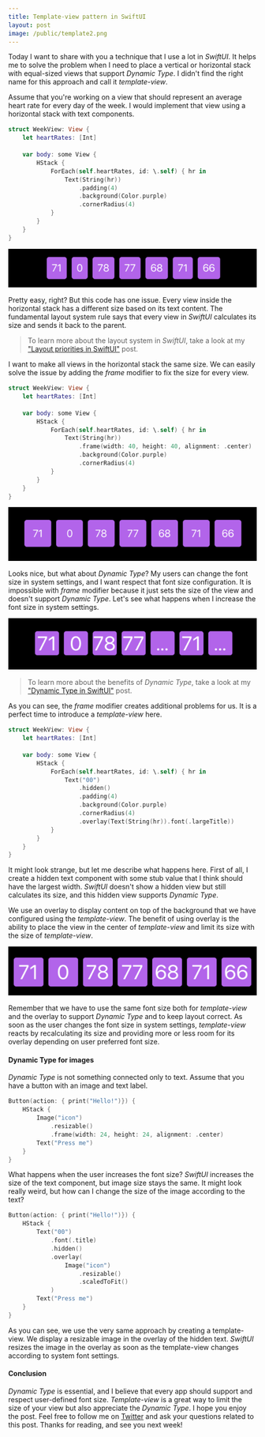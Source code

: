 ```yaml
---
title: Template-view pattern in SwiftUI
layout: post
image: /public/template2.png
---
```


Today I want to share with you a technique that I use a lot in *SwiftUI*. It helps me to solve the problem when I need to place a vertical or horizontal stack with equal-sized views that support *Dynamic Type*. I didn't find the right name for this approach and call it *template-view*.

Assume that you're working on a view that should represent an average heart rate for every day of the week. I would implement that view using a horizontal stack with text components.

```swift
struct WeekView: View {
    let heartRates: [Int]

    var body: some View {
        HStack {
            ForEach(self.heartRates, id: \.self) { hr in
                Text(String(hr))
                    .padding(4)
                    .background(Color.purple)
                    .cornerRadius(4)
            }
        }
    }
}
```

![template-view](/public/template1.png)

Pretty easy, right? But this code has one issue. Every view inside the horizontal stack has a different size based on its text content. The fundamental layout system rule says that every view in *SwiftUI* calculates its size and sends it back to the parent.

> To learn more about the layout system in *SwiftUI*, take a look at my ["Layout priorities in SwiftUI"](/2020/04/15/layout-priorities-in-swiftui/) post.

I want to make all views in the horizontal stack the same size. We can easily solve the issue by adding the *frame* modifier to fix the size for every view.

```swift
struct WeekView: View {
    let heartRates: [Int]

    var body: some View {
        HStack {
            ForEach(self.heartRates, id: \.self) { hr in
                Text(String(hr))
                    .frame(width: 40, height: 40, alignment: .center)
                    .background(Color.purple)
                    .cornerRadius(4)
            }
        }
    }
}
```

![template-view](/public/template2.png)

Looks nice, but what about *Dynamic Type*? My users can change the font size in system settings, and I want respect that font size configuration. It is impossible with *frame* modifier because it just sets the size of the view and doesn't support *Dynamic Type*. Let's see what happens when I increase the font size in system settings.

![template-view](/public/template3.png)

> To learn more about the benefits of *Dynamic Type*, take a look at my ["Dynamic Type in SwiftUI"](/2019/10/09/dynamic-type-in-swiftui/) post.

As you can see, the *frame* modifier creates additional problems for us. It is a perfect time to introduce a *template-view* here.

```swift
struct WeekView: View {
    let heartRates: [Int]

    var body: some View {
        HStack {
            ForEach(self.heartRates, id: \.self) { hr in
                Text("00")
                    .hidden()
                    .padding(4)
                    .background(Color.purple)
                    .cornerRadius(4)
                    .overlay(Text(String(hr)).font(.largeTitle))
            }
        }
    }
}
```

It might look strange, but let me describe what happens here. First of all, I create a hidden text component with some stub value that I think should have the largest width. *SwiftUI* doesn't show a hidden view but still calculates its size, and this hidden view supports *Dynamic Type*.

We use an overlay to display content on top of the background that we have configured using the *template-view*. The benefit of using overlay is the ability to place the view in the center of *template-view* and limit its size with the size of *template-view*.

![template-view](/public/template4.png)

Remember that we have to use the same font size both for *template-view* and the overlay to support *Dynamic Type* and to keep layout correct. As soon as the user changes the font size in system settings, *template-view* reacts by recalculating its size and providing more or less room for its overlay depending on user preferred font size.

#### Dynamic Type for images
*Dynamic Type* is not something connected only to text. Assume that you have a button with an image and text label.

```swift
Button(action: { print("Hello!")}) {
    HStack {
        Image("icon")
            .resizable()
            .frame(width: 24, height: 24, alignment: .center)
        Text("Press me")
    }
}
```

What happens when the user increases the font size? *SwiftUI* increases the size of the text component, but image size stays the same. It might look really weird, but how can I change the size of the image according to the text?

```swift
Button(action: { print("Hello!")}) {
    HStack {
        Text("00")
            .font(.title)
            .hidden()
            .overlay(
                Image("icon")
                    .resizable()
                    .scaledToFit()
            )
        Text("Press me")
    }
}
```

As you can see, we use the very same approach by creating a template-view. We display a resizable image in the overlay of the hidden text. *SwiftUI* resizes the image in the overlay as soon as the template-view changes according to system font settings.

#### Conclusion
*Dynamic Type* is essential, and I believe that every app should support and respect user-defined font size. *Template-view* is a great way to limit the size of your view but also appreciate the *Dynamic Type*. I hope you enjoy the post. Feel free to follow me on [Twitter](https://twitter.com/mecid) and ask your questions related to this post. Thanks for reading, and see you next week!
